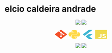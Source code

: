 # elcio caldeira andrade  
<p align="center">
  <img width="48%" src="https://github-readme-stats.vercel.app/api?username=elcio96&show_icons=true&theme=chartreuse-dark&hide_border=true" />
  <img width="48%" src="https://github-readme-streak-stats.herokuapp.com/?user=elcio96&theme=chartreuse-dark&hide_border=true" />
</p>

<p align="center">
  <img align="center" alt="Git" height="30" width="40" src="https://raw.githubusercontent.com/devicons/devicon/master/icons/git/git-plain.svg">
  <img align="center" alt="Py" height="30" width="40" src="https://raw.githubusercontent.com/devicons/devicon/master/icons/python/python-plain.svg">
  <img align="center" alt="Flutter" height="30" width="40" src="https://raw.githubusercontent.com/devicons/devicon/master/icons/flutter/flutter-plain.svg">
  <img align="center" alt="Js" height="30" width="40" src="https://raw.githubusercontent.com/devicons/devicon/master/icons/javascript/javascript-plain.svg">
</p>

<p align="center">
  <a href = "mailto: elcim96@gmail.com"><img src="https://img.shields.io/badge/-Gmail-%23EA4335?style=for-the-badge&logo=gmail&logoColor=white" target="_blank"></a>
  <a href="https://www.linkedin.com/in/elciocaldeira/" target="_blank"><img src="https://img.shields.io/badge/-LinkedIn-%230077B5?style=for-the-badge&logo=linkedin&logoColor=white" target="_blank"></a>
</p>